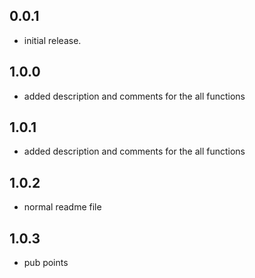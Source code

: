 ## 0.0.1

*  initial release.

## 1.0.0

* added description and comments for the all functions

## 1.0.1

* added description and comments for the all functions

## 1.0.2

* normal readme file

## 1.0.3

* pub points
